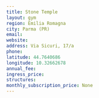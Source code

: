 ```yaml
---
title: Stone Temple
layout: gym
region: Emilia Romagna
city: Parma (PR)
email: 
website: 
address: Via Sicuri, 17/a
phone: 
latitude: 44.7640686
longitude: 10.32662678
annual_fee: 
ingress_price: 
structures: 
monthly_subscription_price: None
---
```


